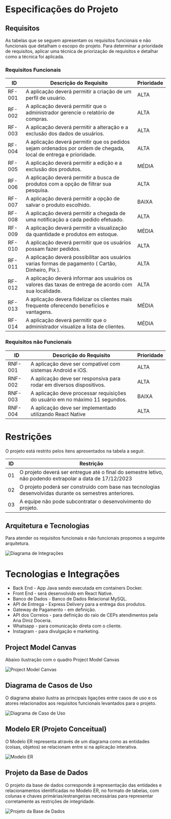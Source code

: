 # Especificações do Projeto

## Requisitos

As tabelas que se seguem apresentam os requisitos funcionais e não funcionais que detalham o escopo do projeto. Para determinar a prioridade de requisitos, aplicar uma técnica de priorização de requisitos e detalhar como a técnica foi aplicada.

### Requisitos Funcionais

| ID     | Descrição do Requisito                                                                                          | Prioridade |
| ------ | --------------------------------------------------------------------------------------------------------------- | ---------- |
| RF-001 | A aplicação deverá permitir a criação de um perfil de usuário.                                                  | ALTA       |
| RF-002 | A aplicação deverá permitir que o administrador gerencie o relatório de compras.                                | ALTA       |
| RF-003 | A aplicação deverá permitir a alteração e a exclusão dos dados de usuários.                                     | ALTA       |
| RF-004 | A aplicação deverá permitir que os pedidos sejam ordenados por ordem de chegada, local de entrega e prioridade. | ALTA       |
| RF-005 | A aplicação deverá permitir a edição e a exclusão dos produtos.                                                 | MÉDIA      |
| RF-006 | A aplicação deverá permitir a busca de produtos com a opção de filtrar sua pesquisa.                            | ALTA       |
| RF-007 | A aplicação deverá permitir a opção de salvar o produto escolhido.                                              | BAIXA      |
| RF-008 | A aplicação deverá permitir a chegada de uma notificação a cada pedido efetuado.                                | ALTA       |
| RF-009 | A aplicação deverá permitir a visualização da quantidade e produtos em estoque.                                 | MÉDIA      |
| RF-010 | A aplicação deverá permitir que os usuários possam fazer pedidos.                                               | ALTA       |
| RF-011 | A aplicação deverá possibilitar aos usuários varias formas de pagamento ( Cartão, Dinheiro, Pix ).              | ALTA       |
| RF-012 | A aplicação deverá informar aos usuários os valores das taxas de entrega de acordo com sua localidade.          | ALTA       |
| RF-013 | A aplicação devera fidelizar os clientes mais frequente oferecendo benefícios e vantagens.                      | MÉDIA      |
| RF-014 | A aplicação deverá permitir que o administrador visualize a lista de clientes.                                  | MÉDIA      |

### Requisitos não Funcionais

| ID      | Descrição do Requisito                                                      | Prioridade |
| ------- | --------------------------------------------------------------------------- | ---------- |
| RNF-001 | A aplicação deve ser compatível com sistemas Android e iOS.                 | ALTA       |
| RNF-002 | A aplicação deve ser responsiva para rodar em diversos dispositivos.        | ALTA       |
| RNF-003 | A aplicação deve processar requisições do usuário em no máximo 11 segundos. | BAIXA      |
| RNF-004 | A aplicação deve ser implementado utilizando React Native                   | ALTA       |

# Restrições

O projeto está restrito pelos itens apresentados na tabela a seguir.

| ID  | Restrição                                                                                                 |
| --- | --------------------------------------------------------------------------------------------------------- |
| 01  | O projeto deverá ser entregue até o final do semestre letivo, não podendo extrapolar a data de 17/12/2023 |
| 02  | O projeto poderá ser construido com base nas tecnologias desenvolvidas durante os semestres anteriores.   |
| 03  | A equipe não pode subcontratar o desenvolvimento do projeto.                                              |

## Arquitetura e Tecnologias

Para atender os requisitos funcionais e não funcionais propomos a seguinte arquitetura.

![Diagrama de Integrações](img/digragramadeintegracoes2.png)

# Tecnologias e Integrações

- Back End - App Java sendo executada em containers Docker.
- Front End - será desenvolvido em React Native.
- Banco de Dados - Banco de Dados Relacional MySQL.
- API de Entrega - Express Delivery para a entrega dos produtos.
- Gateway de Pagamento - em definição.
- API dos Correios - para definição do raio de CEPs atendimentos pela Ana Diniz Doceria.
- Whatsapp - para comunicação direta com o cliente.
- Instagram - para divulgação e marketing.

## Project Model Canvas

Abaixo ilustração com o quadro Project Model Canvas

![Project Model Canvas](img/projectmodelcanvas.png)

## Diagrama de Casos de Uso

O diagrama abaixo ilustra as principais ligações entre casos de uso e os atores relacionados aos requisitos funcionais levantados para o projeto.

![Diagrama de Caso de Uso](img/diagramadecasodeuso2.png)

## Modelo ER (Projeto Conceitual)

O Modelo ER representa através de um diagrama como as entidades (coisas, objetos) se relacionam entre si na aplicação interativa.

![Modelo ER](img/dados-Modelo%20ER.png)

## Projeto da Base de Dados

O projeto da base de dados corresponde à representação das entidades e relacionamentos identificadas no Modelo ER, no formato de tabelas, com colunas e chaves primárias/estrangeiras necessárias para representar corretamente as restrições de integridade.

![Projeto da Base de Dados](img/dados-Projeto%20BD.png)

